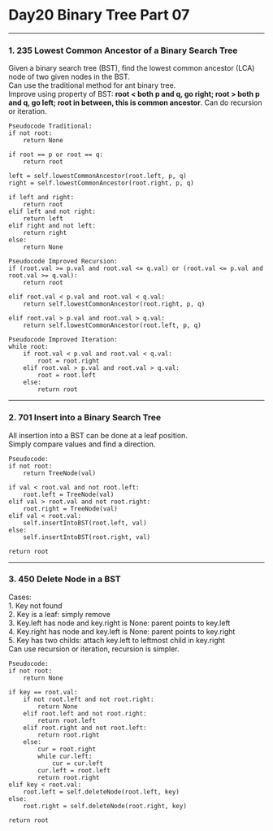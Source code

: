# Day20 Binary Tree Part 07

---

### 1. 235 Lowest Common Ancestor of a Binary Search Tree
Given a binary search tree (BST), find the lowest common ancestor (LCA) node of two given nodes in the BST.  
Can use the traditional method for ant binary tree.  
Improve using property of BST: **root < both p and q, go right; root > both p and q, go left; root in between, this is common ancestor**. Can do recursion or iteration.  

```
Pseudocode Traditional:
if not root:
    return None

if root == p or root == q:
    return root

left = self.lowestCommonAncestor(root.left, p, q)
right = self.lowestCommonAncestor(root.right, p, q)

if left and right:
    return root
elif left and not right:
    return left
elif right and not left:
    return right
else:
    return None

Pseudocode Improved Recursion:
if (root.val >= p.val and root.val <= q.val) or (root.val <= p.val and root.val >= q.val):
    return root

elif root.val < p.val and root.val < q.val:
    return self.lowestCommonAncestor(root.right, p, q)

elif root.val > p.val and root.val > q.val:
    return self.lowestCommonAncestor(root.left, p, q)

Pseudocode Improved Iteration:
while root:
    if root.val < p.val and root.val < q.val:
        root = root.right
    elif root.val > p.val and root.val > q.val:
        root = root.left
    else:
        return root
```

---

### 2. 701 Insert into a Binary Search Tree
All insertion into a BST can be done at a leaf position.  
Simply compare values and find a direction.  

```
Pseudocode:
if not root:
    return TreeNode(val)

if val < root.val and not root.left:
    root.left = TreeNode(val)
elif val > root.val and not root.right:
    root.right = TreeNode(val)
elif val < root.val:
    self.insertIntoBST(root.left, val)
else:
    self.insertIntoBST(root.right, val)

return root
```

---

### 3. 450 Delete Node in a BST
Cases:  
    1. Key not found  
    2. Key is a leaf: simply remove  
    3. Key.left has node and key.right is None: parent points to key.left  
    4. Key.right has node and key.left is None: parent points to key.right  
    5. Key has two childs: attach key.left to leftmost child in key.right  
Can use recursion or iteration, recursion is simpler.  

```
Pseudocode:
if not root:
    return None

if key == root.val:
    if not root.left and not root.right:
        return None
    elif root.left and not root.right:
        return root.left
    elif root.right and not root.left:
        return root.right
    else:
        cur = root.right
        while cur.left:
            cur = cur.left
        cur.left = root.left
        return root.right
elif key < root.val:
    root.left = self.deleteNode(root.left, key)
else:
    root.right = self.deleteNode(root.right, key)

return root
```
